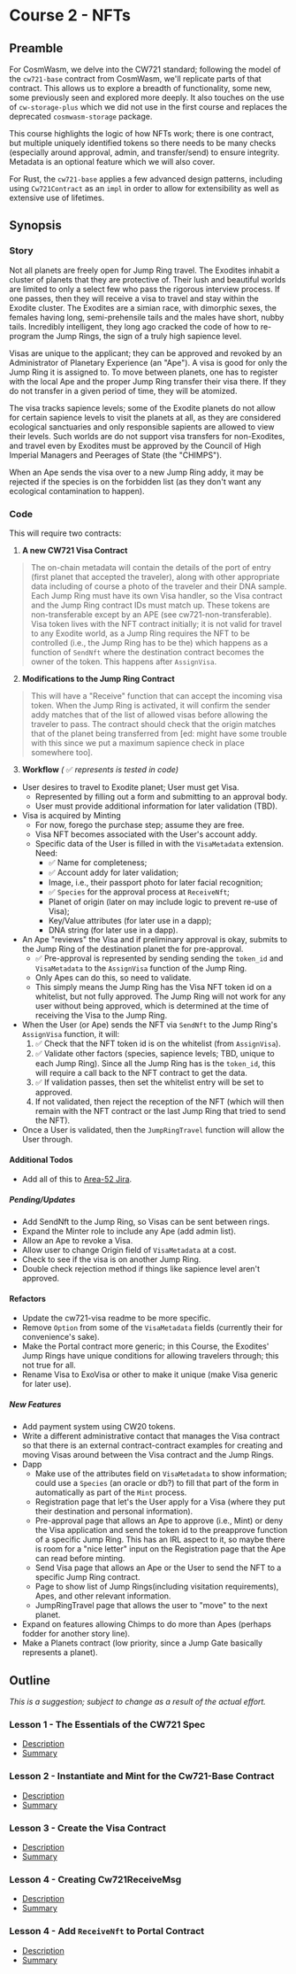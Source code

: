 # Course 2 - NFTs

## Preamble

For CosmWasm, we delve into the CW721 standard; following the model of the `cw721-base` contract from CosmWasm, we'll replicate parts of that contract. This allows us to explore a breadth of functionality, some new, some previously seen and explored more deeply. It also touches on the use of `cw-storage-plus` which we did not use in the first course and replaces the deprecated `cosmwasm-storage` package.

This course highlights the logic of how NFTs work; there is one contract, but multiple uniquely identified tokens so there needs to be many checks (especially around approval, admin, and transfer/send) to ensure integrity. Metadata is an optional feature which we will also cover.

For Rust, the `cw721-base` applies a few advanced design patterns, including using `Cw721Contract` as an `impl` in order to allow for extensibility as well as extensive use of lifetimes. 

## Synopsis

### Story 

Not all planets are freely open for Jump Ring travel. The Exodites inhabit a cluster of planets that they are protective of. Their lush and beautiful worlds are limited to only a select few who pass the rigorous interview process. If one passes, then they will receive a visa to travel and stay within the Exodite cluster. The Exodites are a simian race, with dimorphic sexes, the females having long, semi-prehensile tails and the males have short, nubby tails. Incredibly intelligent, they long ago cracked the code of how to re-program the Jump Rings, the sign of a truly high sapience level.

Visas are unique to the applicant; they can be approved and revoked by an Administrator of Planetary Experience (an "Ape"). A visa is good for only the Jump Ring it is assigned to. To move between planets, one has to register with the local Ape and the proper Jump Ring transfer their visa there. If they do not transfer in a given period of time, they will be atomized.

The visa tracks sapience levels; some of the Exodite planets do not allow for certain sapience levels to visit the planets at all, as they are considered ecological sanctuaries and only responsible sapients are allowed to view their levels. Such worlds are do not support visa transfers for non-Exodites, and travel even by Exodites must be approved by the Council of High Imperial Managers and Peerages of State (the "CHIMPS").

When an Ape sends the visa over to a new Jump Ring addy, it may be rejected if the species is on the forbidden list (as they don't want any ecological contamination to happen).

### Code

This will require two contracts:
1. **A new CW721 Visa Contract**
> The on-chain metadata will contain the details of the port of entry (first planet that accepted the traveler), along with other appropriate data including of course a photo of the traveler and their DNA sample. Each Jump Ring must have its own Visa handler, so the Visa contract and the Jump Ring contract IDs must match up.
> These tokens are non-transferable except by an APE (see cw721-non-transferable). 
> Visa token lives with the NFT contract initially; it is not valid for travel to any Exodite world, as a Jump Ring requires the NFT to be controlled (i.e., the Jump Ring has to be the) which happens as a function of `SendNft` where the destination contract becomes the owner of the token. This happens after `AssignVisa`.

2. **Modifications to the Jump Ring Contract**
> This will have a "Receive" function that can accept the incoming visa token. When the Jump Ring is activated, it will confirm the sender addy matches that of the list of allowed visas before allowing the traveler to pass. The contract should check that the origin matches that of the planet being transferred from [ed: might have some trouble with this since we put a maximum sapience check in place somewhere too]. 

3. **Workflow** *(* ✅ *represents is tested in code)*
  - User desires to travel to Exodite planet; User must get Visa.
    - Represented by filling out a form and submitting to an approval body.
    - User must provide additional information for later validation (TBD).
  - Visa is acquired by Minting
    - For now, forego the purchase step; assume they are free.
    - Visa NFT becomes associated with the User's account addy.
    - Specific data of the User is filled in with the `VisaMetadata` extension. Need: 
      - ✅ Name for completeness;
      - ✅ Account addy for later validation;
      - Image, i.e., their passport photo for later facial recognition;
      - ✅ `Species` for the approval process at `ReceiveNft`;
      - Planet of origin (later on may include logic to prevent re-use of Visa);
      - Key/Value attributes (for later use in a dapp);
      - DNA string (for later use in a dapp).
  - An Ape "reviews" the Visa and if preliminary approval is okay, submits to the Jump Ring of the destination planet the for pre-approval. 
    - ✅ Pre-approval is represented by sending sending the `token_id` and `VisaMetadata` to the `AssignVisa` function of the Jump Ring.
    - Only Apes can do this, so need to validate.
    - This simply means the Jump Ring has the Visa NFT token id on a whitelist, but not fully approved. The Jump Ring will not work for any user without being approved, which is determined at the time of receiving the Visa to the Jump Ring.
  - When the User (or Ape) sends the NFT via `SendNft` to the Jump Ring's `AssignVisa` function, it will:
    1. ✅ Check that the NFT token id is on the whitelist (from `AssignVisa`).
    2. ✅ Validate other factors (species, sapience levels; TBD, unique to each Jump Ring). Since all the Jump Ring has is the `token_id`, this will require a call back to the NFT contract to get the data.
    3. ✅ If validation passes, then set the whitelist entry will be set to approved.
    4. If not validated, then reject the reception of the NFT (which will then remain with the NFT contract or the last Jump Ring that tried to send the NFT).
  - Once a User is validated, then the `JumpRingTravel` function will allow the User through.

#### Additional Todos
- Add all of this to [Area-52 Jira](https://phi-labs.atlassian.net/jira/software/c/projects/AFT/boards/2).

##### Pending/Updates
- Add SendNft to the Jump Ring, so Visas can be sent between rings.
- Expand the Minter role to include any Ape (add admin list).
- Allow an Ape to revoke a Visa.
- Allow user to change Origin field of `VisaMetadata` at a cost.
- Check to see if the visa is on another Jump Ring.
- Double check rejection method if things like sapience level aren't approved. 

#### Refactors
- Update the cw721-visa readme to be more specific.
- Remove `Option` from some of the `VisaMetadata` fields (currently their for convenience's sake).
- Make the Portal contract more generic; in this Course, the Exodites' Jump Rings have unique conditions for allowing travelers through; this not true for all.
- Rename Visa to ExoVisa or other to make it unique (make Visa generic for later use).

##### New Features
- Add payment system using CW20 tokens.
- Write a different administrative contact that manages the Visa contract so that there is an external contract-contract examples for creating and moving Visas around between the Visa contract and the Jump Rings.
- Dapp
  - Make use of the attributes field on `VisaMetadata` to show information; could use a `Species` (an oracle or db?) to fill that part of the form in automatically as part of the `Mint` process. 
  - Registration page that let's the User apply for a Visa (where they put their destination and personal information).
  - Pre-approval page that allows an Ape to approve (i.e., Mint) or deny the Visa application and send the token id to the preapprove function of a specific Jump Ring. This has an IRL aspect to it, so maybe there is room for a "nice letter" input on the Registration page that the Ape can read before minting.
  - Send Visa page that allows an Ape or the User to send the NFT to a specific Jump Ring contract.
  - Page to show list of Jump Rings(including visitation requirements), Apes, and other relevant information.
  - JumpRingTravel page that allows the user to "move" to the next planet.
- Expand on features allowing Chimps to do more than Apes (perhaps fodder for another story line). 
- Make a Planets contract (low priority, since a Jump Gate basically represents a planet).

## Outline
*This is a suggestion; subject to change as a result of the actual effort.*

### Lesson 1 - The Essentials of the CW721 Spec
- [Description](/course-02-cw721/lesson-01_cw721-base_contract-structure/description.md)
- [Summary](/course-02-cw721/lesson-01_cw721-base_contract-structure/summary.md)

### Lesson 2 - Instantiate and Mint for the Cw721-Base Contract
- [Description](/course-02-cw721/lesson-02_cw721-base_instantiate-mint/description.md)
- [Summary](/course-02-cw721/lesson-02_cw721-base_instantiate-mint/summary.md)

### Lesson 3 - Create the Visa Contract
- [Description](/course-02-cw721/lesson-03_cw721-visa/description.md)
- [Summary](/course-02-cw721/lesson-03_cw721-visa/summary.md)

### Lesson 4 - Creating Cw721ReceiveMsg
- [Description](/course-02-cw721/lesson-04-send_nft-cw721receive/description.md)
- [Summary](/course-02-cw721/lesson-04-send_nft-cw721receive/summary.md)

### Lesson 4 - Add `ReceiveNft` to Portal Contract
- [Description](/course-02-cw721/lesson-05-portal-receive-nft/description.md)
- [Summary](/course-02-cw721/lesson-05-portal-receive-nft/summary.md)
